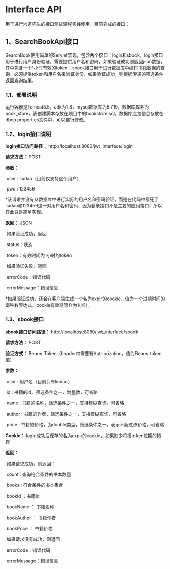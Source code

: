 # Interface API
用于进行六道先生的接口测试课程实践使用，目前完成的接口：

## 1、SearchBookApi接口

​	SearchBook使用简单的Servlet实现，包含两个接口：login和sbook，login接口用于进行用户身份验证，需要提供用户名和密码，如果验证成功则返回json数据，其中包含一个1小时有效的token；sbook接口用于进行数据库中编程书籍数据的查询，必须提供token和用户名来验证身份，如果验证成功，则根据传递的筛选条件返回查询结果。

### 1.1、部署说明

​	运行容器是Tomcat8.5，Jdk为1.8，mysql数据库为5.7.19，数据库库名为book_store，表创建脚本存放在项目中的bookstore.sql，数据库连接信息存放在dbcp.properties文件中，可以自行修改。

### 1.2、login接口说明

**login接口访问路径：** http://localhost:8080/jwt_interface/login

**请求方法：** POST

**参数：**

​	user : liudao（目前仅支持这个用户）

​	pwd : 123456

*该请求并没有从数据库中进行实际的用户名和密码验证，而是在代码中写死了liudao和123456这一对用户名和密码，因为登录接口不是主要的应用接口，所以在此只是简单实现。

**返回：** JSON

​	如果验证成功，返回

​		status：状态

​		token：有效时间为1小时的token

​	如果验证失败，返回

​		errorCode：错误代码

​		errorMessage：错误信息

*如果验证成功，还会在客户端生成一个名为expir的cookie，值为一个过期时间的毫秒数表达式，cookie有效期同样为1小时。

### 1.3、sbook接口

**sbook接口访问路径：** http://localhost:8080/jwt_interface/sbook

**请求方法：** POST

**验证方式：** Bearer Token（header中需要有Authorization，值为Bearer token值）

**参数：**

​	user : 用户名（目前只有liudao）

​	id : 书籍的id，筛选条件之一，为整数，可省略

​	name : 书籍的名称，筛选条件之一，支持模糊查询，可省略

​	author : 书籍的作者，筛选条件之一，支持模糊查询，可省略

​	price : 书籍的价格，为double类型，筛选条件之一，表示不超过该价格，可省略

**Cookie：** login成功后保存的名为expir的cookie，如果缺少将报token过期的错误

**返回：**

​	如果请求成功，则返回：

​		count : 查询符合条件的书本数量

​		books :  符合条件的书本集合

​			bookId ：书籍id

​			bookName ： 书籍名称

​			bookAuthor ： 书籍作者

​			bookPrice ： 书籍价格 

​	如果请求没有成功，则返回：

​		errorCode：错误代码

​		errorMessage：错误信息
